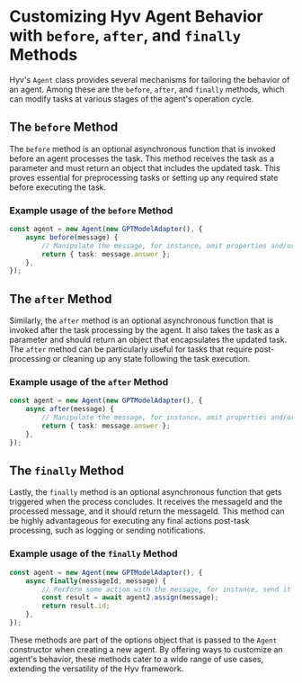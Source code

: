 # Customizing Hyv Agent Behavior with `before`, `after`, and `finally` Methods

Hyv's `Agent` class provides several mechanisms for tailoring the behavior of an agent. Among these
are the `before`, `after`, and `finally` methods, which can modify tasks at various stages of the
agent's operation cycle.

## The `before` Method

The `before` method is an optional asynchronous function that is invoked before an agent processes
the task. This method receives the task as a parameter and must return an object that includes the
updated task. This proves essential for preprocessing tasks or setting up any required state before
executing the task.

### Example usage of the `before` Method

```typescript
const agent = new Agent(new GPTModelAdapter(), {
    async before(message) {
        // Manipulate the message, for instance, omit properties and/or rename them
        return { task: message.answer };
    },
});
```

## The `after` Method

Similarly, the `after` method is an optional asynchronous function that is invoked after the task
processing by the agent. It also takes the task as a parameter and should return an object that
encapsulates the updated task. The `after` method can be particularly useful for tasks that require
post-processing or cleaning up any state following the task execution.

### Example usage of the `after` Method

```typescript
const agent = new Agent(new GPTModelAdapter(), {
    async after(message) {
        // Manipulate the message, for instance, omit properties and/or rename them
        return { task: message.answer };
    },
});
```

## The `finally` Method

Lastly, the `finally` method is an optional asynchronous function that gets triggered when the
process concludes. It receives the messageId and the processed message, and it should return the
messageId. This method can be highly advantageous for executing any final actions post-task
processing, such as logging or sending notifications.

### Example usage of the `finally` Method

```typescript
const agent = new Agent(new GPTModelAdapter(), {
    async finally(messageId, message) {
        // Perform some action with the message, for instance, send it to some other agent
        const result = await agent2.assign(message);
        return result.id;
    },
});
```

These methods are part of the options object that is passed to the `Agent` constructor when creating
a new agent. By offering ways to customize an agent's behavior, these methods cater to a wide range
of use cases, extending the versatility of the Hyv framework.
